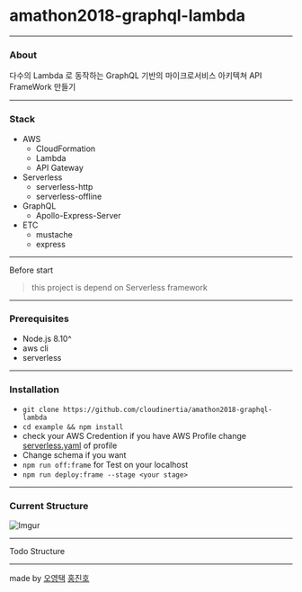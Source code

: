 # amathon2018-graphql-lambda

---

### About

다수의 Lambda 로 동작하는 GraphQL 기반의 마이크로서비스 아키텍쳐 API FrameWork 만들기

---

### Stack

- AWS
  - CloudFormation
  - Lambda
  - API Gateway
- Serverless
  - serverless-http
  - serverless-offline
- GraphQL
  - Apollo-Express-Server
- ETC
  - mustache
  - express

---

Before start

> this project is depend on Serverless framework

---

### Prerequisites

- Node.js 8.10^
- aws cli
- serverless

---

### Installation

- `git clone https://github.com/cloudinertia/amathon2018-graphql-lambda`
- `cd example && npm install`
- check your AWS Credention if you have AWS Profile change [serverless.yaml]() of profile
- Change schema if you want
- `npm run off:frame` for Test on your localhost
- `npm run deploy:frame --stage <your stage>`

---

### Current Structure

![Imgur](https://i.imgur.com/p5sUOLr.png)

---

Todo Structure

---

made by [오영택](https://github.com/cloudinertia) [홍진호](https://github.com/jinhokong)
